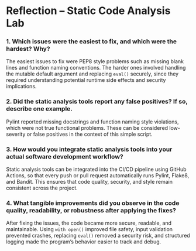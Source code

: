 # Reflection – Static Code Analysis Lab

### 1. Which issues were the easiest to fix, and which were the hardest? Why?
The easiest issues to fix were PEP8 style problems such as missing blank lines and function naming conventions. The harder ones involved handling the mutable default argument and replacing `eval()` securely, since they required understanding potential runtime side effects and security implications.

### 2. Did the static analysis tools report any false positives? If so, describe one example.
Pylint reported missing docstrings and function naming style violations, which were not true functional problems. These can be considered low-severity or false positives in the context of this simple script.

### 3. How would you integrate static analysis tools into your actual software development workflow?
Static analysis tools can be integrated into the CI/CD pipeline using GitHub Actions, so that every push or pull request automatically runs Pylint, Flake8, and Bandit. This ensures that code quality, security, and style remain consistent across the project.

### 4. What tangible improvements did you observe in the code quality, readability, or robustness after applying the fixes?
After fixing the issues, the code became more secure, readable, and maintainable. Using `with open()` improved file safety, input validation prevented crashes, replacing `eval()` removed a security risk, and structured logging made the program’s behavior easier to track and debug.
